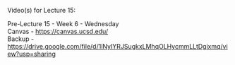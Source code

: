 Video(s) for Lecture 15:

Pre-Lecture 15 - Week 6 - Wednesday  
Canvas - https://canvas.ucsd.edu/  
Backup - https://drive.google.com/file/d/1lNyIYRJSugkxLMhqOLHycmmLLtDgixmq/view?usp=sharing
